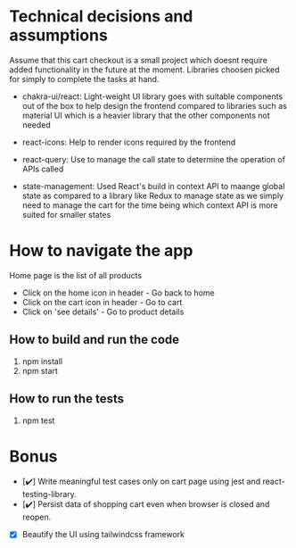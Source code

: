# Technical decisions and assumptions

Assume that this cart checkout is a small project which doesnt require added functionality in the future at the moment. Libraries choosen picked for simply to complete the tasks at hand.

- chakra-ui/react: Light-weight UI library goes with suitable components out of the box to help design the frontend compared to libraries such as material UI which is a heavier library that the other components not needed

- react-icons: Help to render icons required by the frontend

- react-query: Use to manage the call state to determine the operation of APIs called

- state-management: Used React's build in context API to maange global state as compared to a library like Redux to manage state as we simply need to manage the cart for the time being which context API is more suited for smaller states

# How to navigate the app

Home page is the list of all products

- Click on the home icon in header - Go back to home
- Click on the cart icon in header - Go to cart
- Click on 'see details' - Go to product details

## How to build and run the code

1. npm install
2. npm start

## How to run the tests

1. npm test

# Bonus

- [✔️] Write meaningful test cases only on cart page using jest and react-testing-library.
- [✔️] Persist data of shopping cart even when browser is closed and reopen.
- [x] Beautify the UI using tailwindcss framework

